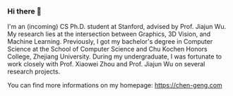 ### Hi there 👋

I'm an (incoming) CS Ph.D. student at Stanford, advised by Prof. Jiajun Wu. My research lies at the intersection between Graphics, 3D Vision, and Machine Learning. Previously, I got my bachelor's degree in Computer Science at the School of Computer Science and Chu Kochen Honors College, Zhejiang University. During my undergraduate, I was fortunate to work closely with Prof. Xiaowei Zhou and Prof. Jiajun Wu on several research projects.

You can find more informations on my homepage: https://chen-geng.com

<!--
[![Anurag's github stats](https://github-readme-stats.vercel.app/api?username=MrMorning)](https://github.com/anuraghazra/github-readme-stats)
[![Top Langs](https://github-readme-stats.vercel.app/api/top-langs/?username=MrMorning)](https://github.com/anuraghazra/github-readme-stats)
-->

<!--
**MrMorning/MrMorning** is a ✨ _special_ ✨ repository because its `README.md` (this file) appears on your GitHub profile.

Here are some ideas to get you started:

- 🔭 I’m currently working on ...
- 🌱 I’m currently learning ...
- 👯 I’m looking to collaborate on ...
- 🤔 I’m looking for help with ...
- 💬 Ask me about ...
- 📫 How to reach me: ...
- 😄 Pronouns: ...
- ⚡ Fun fact: ...
-->
